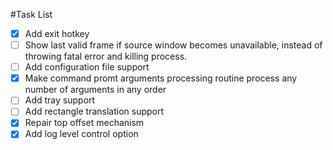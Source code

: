 #Task List

- [x] Add exit hotkey
- [ ] Show last valid frame if source window becomes unavailable,
 instead of throwing fatal error and killing process.
- [ ] Add configuration file support
- [x] Make command promt arguments processing routine process any number of 
arguments in any order
- [ ] Add tray support
- [ ] Add rectangle translation support
- [x] Repair top offset mechanism
- [x] Add log level control option